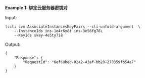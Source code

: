 **Example 1: 绑定云服务器密钥对**



Input: 

```
tccli cvm AssociateInstancesKeyPairs --cli-unfold-argument  \
    --InstanceIds ins-1e4r6y8i ins-3e56fg78\
    --KeyIds skey-4e5ty7i8
```

Output: 
```
{
    "Response": {
        "RequestId": "6ef60bec-0242-43af-bb20-270359fb54a7"
    }
}
```

